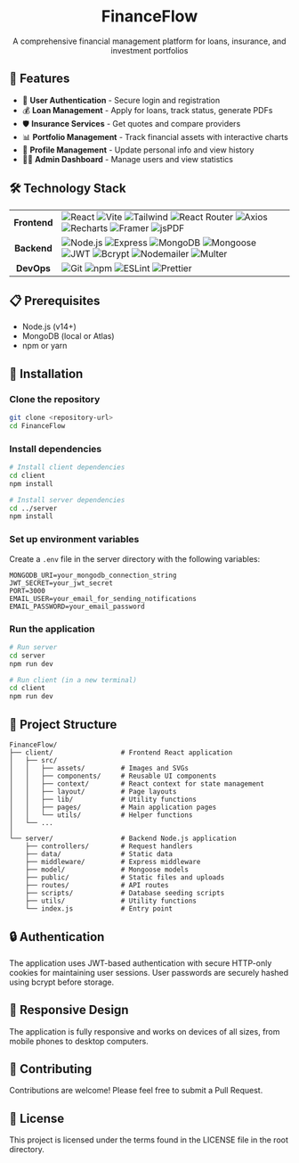 <h1 align="center">FinanceFlow</h1>
<p align="center">A comprehensive financial management platform for loans, insurance, and investment portfolios</p>

## 🌟 Features

-   🔐 **User Authentication** - Secure login and registration
-   💰 **Loan Management** - Apply for loans, track status, generate PDFs
-   🛡️ **Insurance Services** - Get quotes and compare providers
-   📊 **Portfolio Management** - Track financial assets with interactive charts
-   👤 **Profile Management** - Update personal info and view history
-   🧑‍💼 **Admin Dashboard** - Manage users and view statistics

## 🛠️ Technology Stack

<table>
  <tr>
    <td align="center"><b>Frontend</b></td>
    <td>
      <img src="https://img.shields.io/badge/-React-61DAFB?style=flat-square&logo=react&logoColor=black" alt="React"/>
      <img src="https://img.shields.io/badge/-Vite-646CFF?style=flat-square&logo=vite&logoColor=white" alt="Vite"/>
      <img src="https://img.shields.io/badge/-Tailwind_CSS-38B2AC?style=flat-square&logo=tailwind-css&logoColor=white" alt="Tailwind"/>
      <img src="https://img.shields.io/badge/-React_Router-CA4245?style=flat-square&logo=react-router&logoColor=white" alt="React Router"/>
      <img src="https://img.shields.io/badge/-Axios-5A29E4?style=flat-square&logo=axios&logoColor=white" alt="Axios"/>
      <img src="https://img.shields.io/badge/-Recharts-22B5BF?style=flat-square&logo=chart.js&logoColor=white" alt="Recharts"/>
      <img src="https://img.shields.io/badge/-Framer_Motion-0055FF?style=flat-square&logo=framer&logoColor=white" alt="Framer"/>
      <img src="https://img.shields.io/badge/-jsPDF-FA7343?style=flat-square&logo=javascript&logoColor=white" alt="jsPDF"/>
    </td>
  </tr>
  <tr>
    <td align="center"><b>Backend</b></td>
    <td>
      <img src="https://img.shields.io/badge/-Node.js-339933?style=flat-square&logo=node.js&logoColor=white" alt="Node.js"/>
      <img src="https://img.shields.io/badge/-Express-000000?style=flat-square&logo=express&logoColor=white" alt="Express"/>
      <img src="https://img.shields.io/badge/-MongoDB-47A248?style=flat-square&logo=mongodb&logoColor=white" alt="MongoDB"/>
      <img src="https://img.shields.io/badge/-Mongoose-880000?style=flat-square&logo=mongoose&logoColor=white" alt="Mongoose"/>
      <img src="https://img.shields.io/badge/-JWT-000000?style=flat-square&logo=json-web-tokens&logoColor=white" alt="JWT"/>
      <img src="https://img.shields.io/badge/-Bcrypt-003A70?style=flat-square&logo=lock&logoColor=white" alt="Bcrypt"/>
      <img src="https://img.shields.io/badge/-Nodemailer-22B573?style=flat-square&logo=gmail&logoColor=white" alt="Nodemailer"/>
      <img src="https://img.shields.io/badge/-Multer-FF6C37?style=flat-square&logo=file&logoColor=white" alt="Multer"/>
    </td>
  </tr>
  <tr>
    <td align="center"><b>DevOps</b></td>
    <td>
      <img src="https://img.shields.io/badge/-Git-F05032?style=flat-square&logo=git&logoColor=white" alt="Git"/>
      <img src="https://img.shields.io/badge/-npm-CB3837?style=flat-square&logo=npm&logoColor=white" alt="npm"/>
      <img src="https://img.shields.io/badge/-ESLint-4B32C3?style=flat-square&logo=eslint&logoColor=white" alt="ESLint"/>
      <img src="https://img.shields.io/badge/-Prettier-F7B93E?style=flat-square&logo=prettier&logoColor=black" alt="Prettier"/>
    </td>
  </tr>
</table>

## 📋 Prerequisites

-   Node.js (v14+)
-   MongoDB (local or Atlas)
-   npm or yarn

## 🚀 Installation

### Clone the repository

```bash
git clone <repository-url>
cd FinanceFlow
```

### Install dependencies

```bash
# Install client dependencies
cd client
npm install

# Install server dependencies
cd ../server
npm install
```

### Set up environment variables

Create a `.env` file in the server directory with the following variables:

```
MONGODB_URI=your_mongodb_connection_string
JWT_SECRET=your_jwt_secret
PORT=3000
EMAIL_USER=your_email_for_sending_notifications
EMAIL_PASSWORD=your_email_password
```

### Run the application

```bash
# Run server
cd server
npm run dev

# Run client (in a new terminal)
cd client
npm run dev
```

## 📁 Project Structure

```
FinanceFlow/
├── client/                 # Frontend React application
│   ├── src/
│   │   ├── assets/         # Images and SVGs
│   │   ├── components/     # Reusable UI components
│   │   ├── context/        # React context for state management
│   │   ├── layout/         # Page layouts
│   │   ├── lib/            # Utility functions
│   │   ├── pages/          # Main application pages
│   │   └── utils/          # Helper functions
│   └── ...
│
└── server/                 # Backend Node.js application
    ├── controllers/        # Request handlers
    ├── data/               # Static data
    ├── middleware/         # Express middleware
    ├── model/              # Mongoose models
    ├── public/             # Static files and uploads
    ├── routes/             # API routes
    ├── scripts/            # Database seeding scripts
    ├── utils/              # Utility functions
    └── index.js            # Entry point
```

## 🔒 Authentication

The application uses JWT-based authentication with secure HTTP-only cookies for maintaining user sessions. User passwords are securely hashed using bcrypt before storage.

## 📱 Responsive Design

The application is fully responsive and works on devices of all sizes, from mobile phones to desktop computers.

## 🤝 Contributing

Contributions are welcome! Please feel free to submit a Pull Request.

## 📄 License

This project is licensed under the terms found in the LICENSE file in the root directory.
